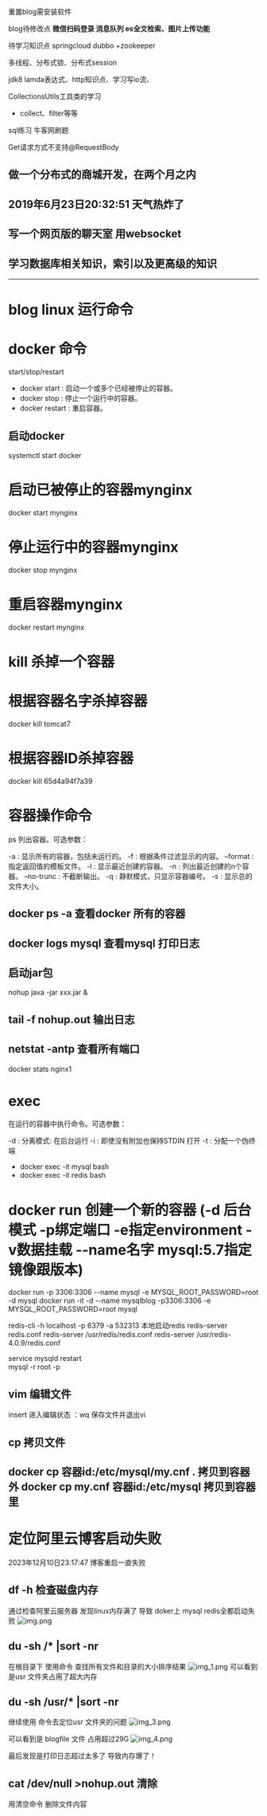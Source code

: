 重置blog需安装软件 

blog待修改点 **微信扫码登录 消息队列 es全文检索、图片上传功能**


待学习知识点 springcloud dubbo +zookeeper 

多线程、分布式锁、分布式session

jdk8 lamda表达式、http知识点、学习写io流、

CollectionsUtils工具类的学习
- collect、filter等等


sql练习 牛客网刷题



Get请求方式不支持@RequestBody


## 做一个分布式的商城开发，在两个月之内


## 2019年6月23日20:32:51 天气热炸了


## 写一个网页版的聊天室 用websocket

## 学习数据库相关知识，索引以及更高级的知识



--------------------------

# blog linux 运行命令

# docker 命令
start/stop/restart
- docker start : 启动一个或多个已经被停止的容器。
- docker stop : 停止一个运行中的容器。
- docker restart : 重启容器。

## 启动docker
systemctl start docker 

# 启动已被停止的容器mynginx  
docker start mynginx  
# 停止运行中的容器mynginx  
docker stop mynginx  
# 重启容器mynginx  
docker restart mynginx

# kill 杀掉一个容器
# 根据容器名字杀掉容器  
docker kill tomcat7  
# 根据容器ID杀掉容器  
docker kill 65d4a94f7a39

# 容器操作命令
ps
列出容器。可选参数：

-a : 显示所有的容器，包括未运行的。
-f : 根据条件过滤显示的内容。
–format : 指定返回值的模板文件。
-l : 显示最近创建的容器。
-n : 列出最近创建的n个容器。
–no-trunc : 不截断输出。
-q : 静默模式，只显示容器编号。
-s : 显示总的文件大小。
## docker ps -a   查看docker 所有的容器
## docker logs mysql  查看mysql 打印日志
## 启动jar包  
nohup java -jar xxx.jar &    

## tail -f nohup.out   输出日志

## netstat -antp   查看所有端口

docker stats nginx1

# exec
在运行的容器中执行命令。可选参数：

-d : 分离模式: 在后台运行
-i : 即使没有附加也保持STDIN 打开
-t : 分配一个伪终端
- docker exec -it mysql bash
- docker exec -it redis bash

# docker run  创建一个新的容器 (-d 后台模式 -p绑定端口 -e指定environment -v数据挂载 --name名字 mysql:5.7指定镜像跟版本)
docker run -p 3306:3306 --name mysql -e MYSQL_ROOT_PASSWORD=root -d mysql
docker run -it -d --name mysqlblog -p3306:3306 -e MYSQL_ROOT_PASSWORD=root mysql

redis-cli -h localhost -p 6379 -a 532313 本地启动redis
redis-server redis.conf
redis-server /usr/redis/redis.conf
redis-server /usr/redis-4.0.9/redis.conf

service mysqld restart  
mysql -r root -p

## vim 编辑文件
insert 进入编辑状态
：wq 保存文件并退出vi

## cp 拷贝文件
docker cp 容器id:/etc/mysql/my.cnf .  拷贝到容器外
docker cp my.cnf 容器id:/etc/mysql    拷贝到容器里
-----------------------------------
# 定位阿里云博客启动失败
2023年12月10日23:17:47 博客重启一直失败
## df -h  检查磁盘内存
通过检查阿里云服务器 发现linux内存满了 导致 doker上 mysql redis全都启动失败
![img.png](img.png)
## du -sh /* |sort -nr
在根目录下 使用命令 查找所有文件和目录的大小排序结果
![img_1.png](img_1.png)
可以看到是usr 文件夹占用了超大内存

## du -sh /usr/* |sort -nr
继续使用 命令去定位usr 文件夹的问题
![img_3.png](img_3.png)

可以看到是 blogfile 文件 占用超过29G
![img_4.png](img_4.png)

最后发现是打印日志超过太多了 导致内存爆了！

## cat /dev/null >nohup.out 清除
用清空命令 删除文件内容